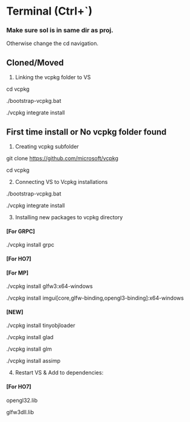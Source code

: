 # Terminal (Ctrl+`)

### Make sure sol is in same dir as proj.
Otherwise change the cd navigation.

## Cloned/Moved
1. Linking the vcpkg folder to VS

cd vcpkg

./bootstrap-vcpkg.bat

./vcpkg integrate install



## First time install or No vcpkg folder found
1. Creating vcpkg subfolder

git clone https://github.com/microsoft/vcpkg

cd vcpkg


2. Connecting VS to Vcpkg installations

./bootstrap-vcpkg.bat

./vcpkg integrate install


3. Installing new packages to vcpkg directory
#### [For GRPC]

./vcpkg install grpc

#### [For HO7]

#### [For MP]

./vcpkg install glfw3:x64-windows

./vcpkg install imgui[core,glfw-binding,opengl3-binding]:x64-windows

#### [NEW]
./vcpkg install tinyobjloader

./vcpkg install glad

./vcpkg install glm

./vcpkg install assimp

4. Restart VS & Add to dependencies:
#### [For HO7]

opengl32.lib

glfw3dll.lib